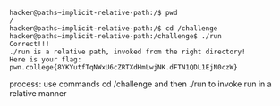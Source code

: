 ```
hacker@paths~implicit-relative-path:/$ pwd
/
hacker@paths~implicit-relative-path:/$ cd /challenge
hacker@paths~implicit-relative-path:/challenge$ ./run
Correct!!!
./run is a relative path, invoked from the right directory!
Here is your flag:
pwn.college{8YKYutfTqNWxU6cZRTXdHmLwjNK.dFTN1QDL1EjN0czW}
```

process: use commands cd /challenge and then ./run to invoke run in a relative manner

